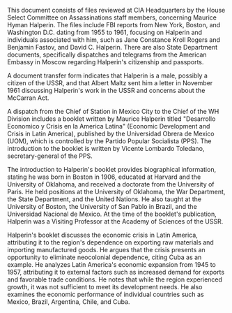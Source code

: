 This document consists of files reviewed at CIA Headquarters by the House Select Committee on Assassinations staff members, concerning Maurice Hyman Halperin. The files include FBI reports from New York, Boston, and Washington D.C. dating from 1955 to 1961, focusing on Halperin and individuals associated with him, such as Jane Constance Kroll Rogers and Benjamin Fastov, and David C. Halperin. There are also State Department documents, specifically dispatches and telegrams from the American Embassy in Moscow regarding Halperin's citizenship and passports.

A document transfer form indicates that Halperin is a male, possibly a citizen of the USSR, and that Albert Maltz sent him a letter in November 1961 discussing Halperin's work in the USSR and concerns about the McCarran Act.

A dispatch from the Chief of Station in Mexico City to the Chief of the WH Division includes a booklet written by Maurice Halperin titled "Desarrollo Economico y Crisis en la America Latina" (Economic Development and Crisis in Latin America), published by the Universidad Obrera de Mexico (UOM), which is controlled by the Partido Popular Socialista (PPS). The introduction to the booklet is written by Vicente Lombardo Toledano, secretary-general of the PPS.

The introduction to Halperin's booklet provides biographical information, stating he was born in Boston in 1906, educated at Harvard and the University of Oklahoma, and received a doctorate from the University of Paris. He held positions at the University of Oklahoma, the War Department, the State Department, and the United Nations. He also taught at the University of Boston, the University of San Pablo in Brazil, and the Universidad Nacional de Mexico. At the time of the booklet's publication, Halperin was a Visiting Professor at the Academy of Sciences of the USSR.

Halperin's booklet discusses the economic crisis in Latin America, attributing it to the region's dependence on exporting raw materials and importing manufactured goods. He argues that the crisis presents an opportunity to eliminate neocolonial dependence, citing Cuba as an example. He analyzes Latin America's economic expansion from 1945 to 1957, attributing it to external factors such as increased demand for exports and favorable trade conditions. He notes that while the region experienced growth, it was not sufficient to meet its development needs. He also examines the economic performance of individual countries such as Mexico, Brazil, Argentina, Chile, and Cuba.
